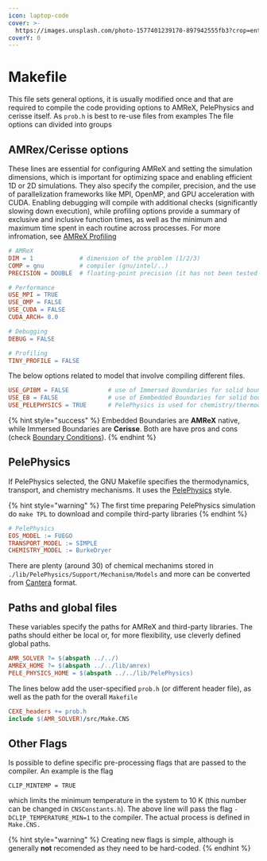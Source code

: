 ```yaml
---
icon: laptop-code
cover: >-
  https://images.unsplash.com/photo-1577401239170-897942555fb3?crop=entropy&cs=srgb&fm=jpg&ixid=M3wxOTcwMjR8MHwxfHNlYXJjaHw2fHxwcm9ibGVtfGVufDB8fHx8MTczMDk3NjczN3ww&ixlib=rb-4.0.3&q=85
coverY: 0
---
```


# Makefile

This file sets general options, it is usually modified once and that are required to compile the code providing options to AMReX, PelePhysics and cerisse itself. As `prob.h` is best to re-use files from examples The file options can divided into groups

## AMRex/Cerisse options

These lines are essential for configuring AMReX and setting the simulation dimensions, which is important for optimizing space and enabling efficient 1D or 2D simulations. They also specify the compiler, precision, and the use of parallelization frameworks like MPI, OpenMP, and GPU acceleration with CUDA. Enabling debugging will compile with additional checks (significantly slowing down execution), while profiling options provide a summary of exclusive and inclusive function times, as well as the minimum and maximum time spent in each routine across processes. For more infromation, see [AMReX Profiling](https://amrex-codes.github.io/amrex/docs_html/AMReX_Profiling_Tools.html)

```makefile
# AMReX
DIM = 1             # dimension of the problem (1/2/3)
COMP = gnu          # compiler (gnu/intel/..)
PRECISION = DOUBLE  # floating-point precision (it has not been tested in SINGLE)

# Performance
USE_MPI = TRUE
USE_OMP = FALSE
USE_CUDA = FALSE
CUDA_ARCH= 8.0

# Debugging
DEBUG = FALSE

# Profiling
TINY_PROFILE = FALSE
```

The below options related to model that involve compiling different files.

```makefile
USE_GPIBM = FALSE           # use of Immersed Boundaries for solid boundaries
USE_EB = FALSE              # use of Emmbedded Boundaries for solid boundaries
USE_PELEPHYSICS = TRUE      # PelePhysics is used for chemistry/thermodynamics/tarnsport
```

{% hint style="success" %}
Embedded Boundaries are **AMReX** native, while Immersed Boundaries are **Cerisse**. Both are have pros and cons (check [Boundary Conditions](theory/ibmeb.md)).
{% endhint %}

## PelePhysics

If PelePhysics selected, the GNU Makefile specifies the thermodynamics, transport, and chemistry mechanisms. It uses the [PelePhysics](https://pelephysics.readthedocs.io/en/latest/index.html) style.

{% hint style="warning" %}
The first time preparing  PelePhysics simulation do `make TPL` to download and compile third-party libraries
{% endhint %}

```makefile
# PelePhysics
EOS_MODEL := FUEGO
TRANSPORT_MODEL := SIMPLE
CHEMISTRY_MODEL := BurkeDryer
```

There are plenty (around 30) of chemical mechanims stored in `./lib/PelePhysics/Support/Mechanism/Models` and more can be converted from [Cantera](https://cantera.org) format.

## Paths and global files

These variables specify the paths for AMReX and third-party libraries. The paths should either be local or, for more flexibility, use cleverly defined global paths.

```makefile
AMR_SOLVER ?= $(abspath ../../)
AMREX_HOME ?= $(abspath ../../lib/amrex)
PELE_PHYSICS_HOME = $(abspath ../../lib/PelePhysics)
```

The lines below add the user-specified `prob.h` (or different header file), as well as the path for the overall `Makefile`

```makefile
CEXE_headers += prob.h
include $(AMR_SOLVER)/src/Make.CNS
```

## Other Flags

Is possible to define specific pre-processing flags that are passed to the compiler. An example is the flag

```
CLIP_MINTEMP = TRUE
```

which limits the minimum temperature in the system to 10 K (this number can be changed in `CNSConstants.h`). The above line will pass the flag `-DCLIP_TEMPERATURE_MIN=1`  to the compiler. The actual process is defined in `Make.CNS.`&#x20;

{% hint style="warning" %}
Creating new flags is simple, although is generally **not** recomended as they need to be hard-coded.
{% endhint %}
